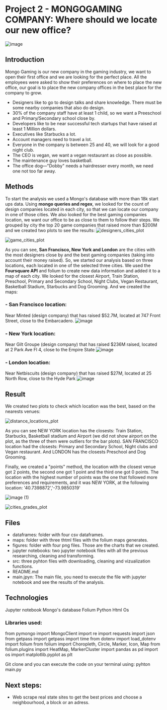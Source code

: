 # Project 2 - MONGOGAMING COMPANY: Where should we locate our new office? 

![image](https://user-images.githubusercontent.com/127286755/236945195-71be2e84-1262-47f8-928b-66ad27c0d19d.png)

## Introduction

Mongo Gaming is our new company in the gaming industry, we want to open their first office and we are looking for the perfect place. 
All the employees were asked to show their preferences on where to place the new office, our goal is to place the new company offices in the best place for the company to grow.

- Designers like to go to design talks and share knowledge. There must be some nearby companies that also do design.
- 30% of the company staff have at least 1 child, so we want a Preeschool and Primary/Secondary school close by.
- Developers like to be near successful tech startups that have raised at least 1 Million dollars.
- Executives like Starbucks a lot.
- Account managers need to travel a lot.
- Everyone in the company is between 25 and 40, we will look for a good night club.
- The CEO is vegan, we want a vegan restaurant as close as possible.
- The maintenance guy loves basketball.
- The office dog—"Dobby" needs a hairdresser every month, we need one not too far away.

## Methods
To start the analysis we used a Mongo's database with more than 18k start ups data. Using **mongo queries and regex**, we looked for the count of design companies located in each city, so that we can locate our company in one of those cities. We also looked for the best gaming companies location, we want our office to be as close to them to follow their steps. We grouped by city the top 20 game companies that raised more than $200M and we created two plots to see the results:
![designers_cities_plot](https://user-images.githubusercontent.com/127286755/236945428-c8048b2d-432d-443b-bfb2-ac4c0de3ebec.png)

![game_cities_plot](https://user-images.githubusercontent.com/127286755/236945479-c5c7c2dd-6d59-452b-82c7-6714d2e9b2f2.png)

As you can see, **San Francisco, New York and London** are the cities with the most designers close by and the best gaming companies (taking into account their money raised). 
So, we started our analysis based on three locations, each located in one of the selected three cities. We used the **Foursquare API** and folium to create new data information and added it to a map of each city.
We looked for the closest Airport, Train Station, Preschool, Primary and Secondary School, Night Clubs, Vegan Restaurant, Basketball Stadium, Starbucks and Dog Grooming. And we created the maps:

### - San Francisco location: 
Near Minted (design company) that has raised $52.7M, located at 747 Front Street, close to the Embarcadero.
![image](https://user-images.githubusercontent.com/127286755/236947797-aaea6732-807d-43ab-96f9-03e076093ca4.png)

### - New York location: 
Near Gilt Groupe (design company) that has raised $236M raised, located at 2 Park Ave Fl 4, close to the Empire State
![image](https://user-images.githubusercontent.com/127286755/236948083-6c2b45b6-0025-4f72-99a2-518773d1ebc2.png)

### - London location:
Near Netbiscuits (design company) that has raised $27M, located at 25 North Row, close to the Hyde Park
![image](https://user-images.githubusercontent.com/127286755/236948043-d320c8b3-9e5b-4128-98fb-62552a7d60ad.png)

## Result

We created two plots to check which location was the best, based on the nearests venues:

![distance_locations_plot](https://user-images.githubusercontent.com/127286755/236948516-b88e9470-6186-473a-b889-1d3a44ba6acd.png)

As you can see NEW YORK location has the closests: Train Station, Starbucks, Basketball stadium and Airport (we did not show airport on the plot, as the three of them were outliers for the bar plots). SAN FRANCISCO location had the closests: Primary and Secondary School, Night clubs and Vegan restaurant. And LONDON has the closests Preschool and Dog Grooming.

Finally, we created a "points" method, the location with the closest venue got 2 points, the second one got 1 point and the third one got 0 points. The location with the highest number of points was the one that followed more preferences and requirements, and it was NEW YORK, at the following location: '40.7398872','-73.9850319'

![image (1)](https://user-images.githubusercontent.com/127286755/236949364-684a9bb5-26a9-4bdc-b51f-c4eadfd7478f.png)

![cities_grades_plot](https://user-images.githubusercontent.com/127286755/236948546-979f39b9-6741-4aed-a15b-ecf8d395ad83.png)

## Files

- dataframes: folder with four csv dataframes.
- maps: folder with three thtml files with the folium maps generates.
- figures: folder with four png files. Those are the charts that we created.
- jupyter notebooks: two jupyter notebook files with all the previous researching, cleaning and transforming.
- src: three pyhton files with downloading, cleaning and vizualization functions.
- README.md
- main.jpyn: The main file, you need to execute the file with jupyter notebook and see the results of the analysis.

## Technologies

Jupyter notebook
Mongo's database
Folium
Python
Html
Os

### Libraries used:

from pymongo import MongoClient
import re
import requests
import json
from getpass import getpass
import time
from dotenv import load_dotenv
import folium
from folium import Choropleth, Circle, Marker, Icon, Map
from folium.plugins import HeatMap, MarkerCluster
import pandas as pd
import os
import matplotlib.pyplot as plt

Git clone and you can execute the code on your terminal using: pyhton main.py

## Next steps:

- Web scrape real state sites to get the best prices and choose a neighbourhood, a block or an adress.
